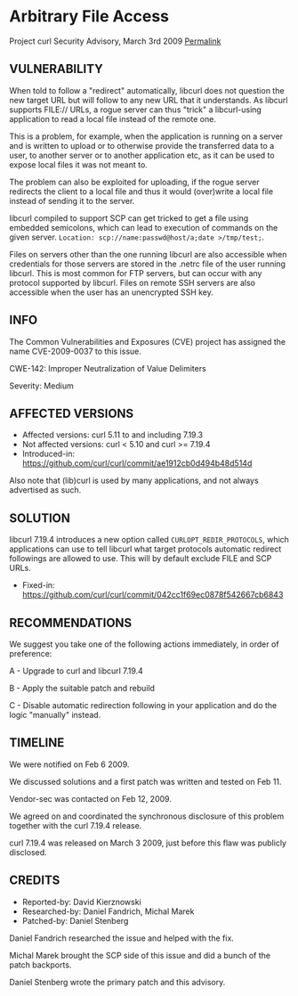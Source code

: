 Arbitrary File Access
=====================

Project curl Security Advisory, March 3rd 2009
[Permalink](https://curl.se/docs/CVE-2009-0037.html)

VULNERABILITY
-------------

When told to follow a "redirect" automatically, libcurl does not question
the new target URL but will follow to any new URL that it understands. As
libcurl supports FILE:// URLs, a rogue server can thus "trick" a
libcurl-using application to read a local file instead of the remote one.

This is a problem, for example, when the application is running on a server
and is written to upload or to otherwise provide the transferred data to a
user, to another server or to another application etc, as it can be used to
expose local files it was not meant to.

The problem can also be exploited for uploading, if the rogue server
redirects the client to a local file and thus it would (over)write a local
file instead of sending it to the server.

libcurl compiled to support SCP can get tricked to get a file using embedded
semicolons, which can lead to execution of commands on the given
server. `Location: scp://name:passwd@host/a;date >/tmp/test;`.

Files on servers other than the one running libcurl are also accessible when
credentials for those servers are stored in the .netrc file of the user
running libcurl.  This is most common for FTP servers, but can occur with
any protocol supported by libcurl.  Files on remote SSH servers are also
accessible when the user has an unencrypted SSH key.

INFO
----

The Common Vulnerabilities and Exposures (CVE) project has assigned the name
CVE-2009-0037 to this issue.

CWE-142: Improper Neutralization of Value Delimiters

Severity: Medium

AFFECTED VERSIONS
-----------------

- Affected versions: curl 5.11 to and including 7.19.3
- Not affected versions: curl < 5.10 and curl >= 7.19.4
- Introduced-in: https://github.com/curl/curl/commit/ae1912cb0d494b48d514d

Also note that (lib)curl is used by many applications, and not always
advertised as such.

SOLUTION
--------

libcurl 7.19.4 introduces a new option called `CURLOPT_REDIR_PROTOCOLS`, which
applications can use to tell libcurl what target protocols automatic redirect
followings are allowed to use. This will by default exclude FILE and SCP URLs.

- Fixed-in: https://github.com/curl/curl/commit/042cc1f69ec0878f542667cb6843

RECOMMENDATIONS
---------------

We suggest you take one of the following actions immediately, in order of
preference:

 A - Upgrade to curl and libcurl 7.19.4

 B - Apply the suitable patch and rebuild

 C - Disable automatic redirection following in your application and do the
     logic "manually" instead.

TIMELINE
---------

We were notified on Feb 6 2009.

We discussed solutions and a first patch was written and tested on Feb 11.

Vendor-sec was contacted on Feb 12, 2009.

We agreed on and coordinated the synchronous disclosure of this problem
together with the curl 7.19.4 release.

curl 7.19.4 was released on March 3 2009, just before this flaw was publicly
disclosed.

CREDITS
-------

- Reported-by: David Kierznowski
- Researched-by: Daniel Fandrich, Michal Marek
- Patched-by: Daniel Stenberg

Daniel Fandrich researched the issue and helped with the fix.

Michal Marek brought the SCP side of this issue and did a bunch of the
patch backports.

Daniel Stenberg wrote the primary patch and this advisory.
